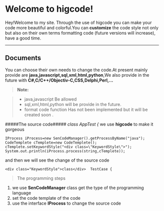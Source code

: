 Welcome to higcode!
===================


Hey!Welcome to my site. Through the use of higcode you can make your code more beautiful and colorful.You can <i class="icon-cog"></i> **customize** the code style not only but also on their own terms formatting code (future versions will increase), have a good time.

----------


Documents
-------------
You can choose their own needs to change the code.At present mainly provide are **java,javascript,sql,xml,html,python**,We also provide in the future with **C#,C/C++/Objectiv-C,CSS,Delphi,Perl,...**


> **Note:**

> - java,javascript Be allowed
> - sql,xml,html,python will be provide in the future.
> - format code function Has not been implemented but it will be created soon .

#####The source code#####
*class AppTest {*
we use **higcode** to make it gorgeous

    IProcess iProcess=new SenCodeManager().getProcessByName("java");
    CodeTemplete cTemplete=new CodeTemplete();
    cTemplete.setKeywordStyle("<div class=\"KeywordStyle\">");
    System.out.println(iProcess.process(string,cTemplete));
and then we will see the change of the source code

    <div class="KeywordStyle">class</div>  TestCase {


> The programming steps

 1. we use **SenCodeManager** class get the type of the programming language
 2. set the code template of the code
 3. use the interface **IProcess** to change the source code


